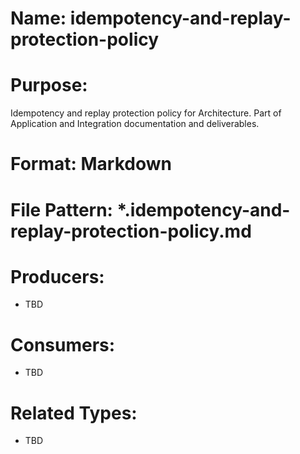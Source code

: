 # Name: idempotency-and-replay-protection-policy

# Purpose:
Idempotency and replay protection policy for Architecture. Part of Application and Integration documentation and deliverables.

# Format: Markdown

# File Pattern: *.idempotency-and-replay-protection-policy.md

# Producers:
- TBD

# Consumers:
- TBD

# Related Types:
- TBD
